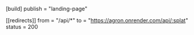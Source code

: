 [build]
  publish = "landing-page"

[[redirects]]
  from = "/api/*"
  to = "https://agron.onrender.com/api/:splat"
  status = 200
